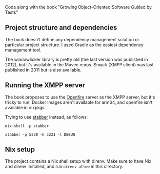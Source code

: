 Code along with the book "Growing Object-Oriented Software Guided by Tests"

## Project structure and dependencies

The book doesn't define any dependency management solution or particular project structure.
I used Gradle as the easiest dependency management tool.

The windowlicker library is pretty old (the last version was published in 2012), but it's available in the Maven repos. 
Smack (XMPP client) was last published in 2011 but is also available.

## Running the XMPP server

The book proposes to use the [Openfire](https://igniterealtime.org/projects/openfire/) server as the XMPP server, but it's tricky to run: 
Docker images aren't available for arm64, and openfire isn't available in nixpkgs.

Trying to use [stabber](https://github.com/profanity-im/stabber) instead, as follows:
```shell
nix-shell -p stabber

stabber -p 5230 -h 5231 -l DEBUG
```

## Nix setup

The project contains a Nix shell setup with direnv. 
Make sure to have Nix and direnv installed, and run `direnv allow` in this directory.